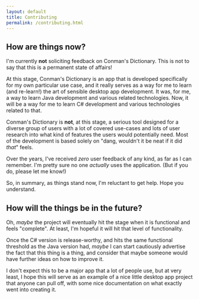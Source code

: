 ```yaml
---
layout: default
title: Contributing
permalink: /contributing.html
---
```


## How are things now?

I'm currently **not** soliciting feedback on Conman's Dictionary.
This is not to say that this is a permanent state of affairs!

At this stage, Conman's Dictionary is an app that is developed
specifically for my own particular use case, and it really
serves as a way for me to learn (and re-learn!) the art of
sensible desktop app development.
It was, for me, a way to learn Java development and various
related technologies. Now, it will be a way for me to learn
C# development and various technologies related to that.

Conman's Dictionary is **not**, at this stage, a
serious tool designed for a diverse group of users with
a lot of covered use-cases and lots of user research
into what kind of features the users would potentially need.
Most of the development is based solely on "dang,
wouldn't it be neat if it did *that*" feels.

Over the years, I've received *zero* user feedback of any
kind, as far as I can remember.
I'm pretty sure no one *actually* uses the application.
(But if you do, please let me know!)

So, in summary, as things stand now, I'm reluctant to get
help. Hope you understand.

## How will the things be in the future?

Oh, *maybe* the project will eventually hit the stage when
it  is functional and feels "complete". At least, I'm hopeful
it will hit that level of functionality.

Once the C# version is release-worthy, and hits the same
functional threshold as the Java version had, *maybe* I can
start cautiously advertise the fact that this thing is a thing,
and consider that maybe someone would have further ideas on
how to improve it.

I don't expect this to be a major app that a lot of people use,
but at very least, I hope this will serve as an example of a
nice little desktop app project that anyone can pull off,
with some nice documentation on what exactly went into
creating it.
